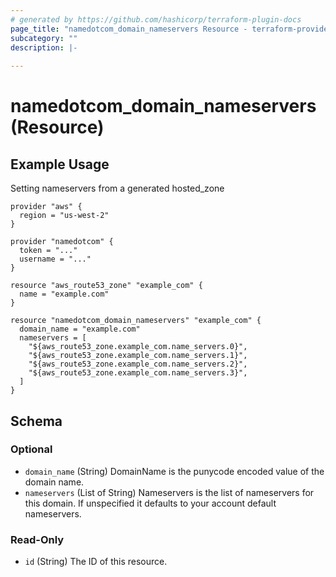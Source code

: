 ```yaml
---
# generated by https://github.com/hashicorp/terraform-plugin-docs
page_title: "namedotcom_domain_nameservers Resource - terraform-provider-namedotcom"
subcategory: ""
description: |-
  
---
```


# namedotcom_domain_nameservers (Resource)

## Example Usage

Setting nameservers from a generated hosted_zone

```HCL
provider "aws" {
  region = "us-west-2"
}

provider "namedotcom" {
  token = "..."
  username = "..."
}

resource "aws_route53_zone" "example_com" {
  name = "example.com"
}

resource "namedotcom_domain_nameservers" "example_com" {
  domain_name = "example.com"
  nameservers = [
    "${aws_route53_zone.example_com.name_servers.0}",
    "${aws_route53_zone.example_com.name_servers.1}",
    "${aws_route53_zone.example_com.name_servers.2}",
    "${aws_route53_zone.example_com.name_servers.3}",
  ]
}
```

<!-- schema generated by tfplugindocs -->
## Schema

### Optional

- `domain_name` (String) DomainName is the punycode encoded value of the domain name.
- `nameservers` (List of String) Nameservers is the list of nameservers for this domain. If unspecified it defaults to your account default nameservers.

### Read-Only

- `id` (String) The ID of this resource.

